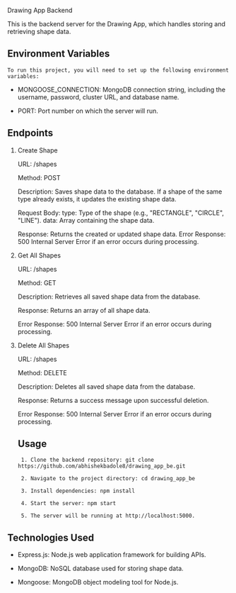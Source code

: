 Drawing App Backend

This is the backend server for the Drawing App, which handles storing and retrieving shape data.

## Environment Variables

    To run this project, you will need to set up the following environment variables:

- MONGOOSE_CONNECTION: MongoDB connection string, including the username, password, cluster URL, and database name.

- PORT: Port number on which the server will run.

## Endpoints

1.  Create Shape

    URL: /shapes

    Method: POST

    Description: Saves shape data to the database. If a shape of the same type already exists, it updates the existing shape data.

    Request Body:
    type: Type of the shape (e.g., "RECTANGLE", "CIRCLE", "LINE").
    data: Array containing the shape data.

    Response: Returns the created or updated shape data.
    Error Response: 500 Internal Server Error if an error occurs during processing.

2.  Get All Shapes

    URL: /shapes

    Method: GET

    Description: Retrieves all saved shape data from the database.

    Response: Returns an array of all shape data.

    Error Response: 500 Internal Server Error if an error occurs during processing.

3.  Delete All Shapes

    URL: /shapes

    Method: DELETE

    Description: Deletes all saved shape data from the database.

    Response: Returns a success message upon successful deletion.

    Error Response: 500 Internal Server Error if an error occurs during processing.

    ## Usage

         1. Clone the backend repository: git clone https://github.com/abhishekbadole8/drawing_app_be.git

         2. Navigate to the project directory: cd drawing_app_be

         3. Install dependencies: npm install

         4. Start the server: npm start

         5. The server will be running at http://localhost:5000.

## Technologies Used

- Express.js: Node.js web application framework for building APIs.

- MongoDB: NoSQL database used for storing shape data.

- Mongoose: MongoDB object modeling tool for Node.js.
